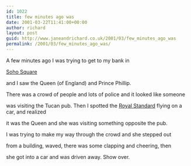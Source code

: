 ```yaml
---
id: 1022
title: few minutes ago was
date: 2001-03-22T11:41:00+00:00
author: richard
layout: post
guid: http://www.janeandrichard.co.uk/2001/03/few_minutes_ago_was
permalink: /2001/03/few_minutes_ago_was/
---
```

A few minutes ago I was trying to get to my bank in
  
[Soho Square](http://www.streetmap.co.uk/streetmap.dll?G2M?X=529648&Y=181214&A=Y&Z=1)
  
and I saw the Queen (of England) and Prince Phillip.

There was a crowd of people and lots of police and it looked like someone
  
was visiting the Tucan pub. Then I spotted the [Royal Standard](http://www.royal.gov.uk/faq/flag.htm) flying on a car, and realized
  
it was the Queen and she was visiting something opposite the pub.

I was trying to make my way through the crowd and she stepped out
  
from a building, waved, there was some clapping and cheering, then
  
she got into a car and was driven away. Show over.